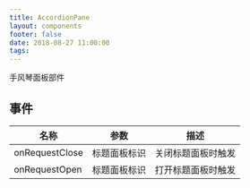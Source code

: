 ```yaml
---
title: AccordionPane
layout: components
footer: false
date: 2018-08-27 11:00:00
tags:
---
```


手风琴面板部件

## 事件

| 名称  | 参数 | 描述 |
| ----- | ------ | ----- |
| onRequestClose | 标题面板标识 | 关闭标题面板时触发 |
| onRequestOpen | 标题面板标识 | 打开标题面板时触发 |